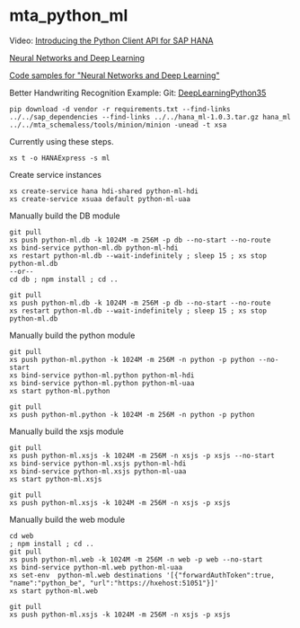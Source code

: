 # mta_python_ml


Video: [Introducing the Python Client API for SAP HANA](https://video.sap.com/media/t/1_0bw54r9a/)


[Neural Networks and Deep Learning](http://neuralnetworksanddeeplearning.com/)


[Code samples for "Neural Networks and Deep Learning"](https://github.com/mnielsen/neural-networks-and-deep-learning)


Better Handwriting Recognition Example:
Git: [DeepLearningPython35](https://github.com/MichalDanielDobrzanski/DeepLearningPython35)


```
pip download -d vendor -r requirements.txt --find-links ../../sap_dependencies --find-links ../../hana_ml-1.0.3.tar.gz hana_ml
../../mta_schemaless/tools/minion/minion -unead -t xsa
```

Currently using these steps.

```
xs t -o HANAExpress -s ml
```

Create service instances

```
xs create-service hana hdi-shared python-ml-hdi
xs create-service xsuaa default python-ml-uaa
```

Manually build the DB module

```
git pull
xs push python-ml.db -k 1024M -m 256M -p db --no-start --no-route
xs bind-service python-ml.db python-ml-hdi
xs restart python-ml.db --wait-indefinitely ; sleep 15 ; xs stop python-ml.db
--or--
cd db ; npm install ; cd ..

git pull
xs push python-ml.db -k 1024M -m 256M -p db --no-start --no-route
xs restart python-ml.db --wait-indefinitely ; sleep 15 ; xs stop python-ml.db
```

Manually build the python module

```
git pull
xs push python-ml.python -k 1024M -m 256M -n python -p python --no-start
xs bind-service python-ml.python python-ml-hdi
xs bind-service python-ml.python python-ml-uaa
xs start python-ml.python

git pull
xs push python-ml.python -k 1024M -m 256M -n python -p python
```

Manually build the xsjs module

```
git pull
xs push python-ml.xsjs -k 1024M -m 256M -n xsjs -p xsjs --no-start
xs bind-service python-ml.xsjs python-ml-hdi
xs bind-service python-ml.xsjs python-ml-uaa
xs start python-ml.xsjs

git pull
xs push python-ml.xsjs -k 1024M -m 256M -n xsjs -p xsjs
```

Manually build the web module

```
cd web
; npm install ; cd ..
git pull
xs push python-ml.web -k 1024M -m 256M -n web -p web --no-start
xs bind-service python-ml.web python-ml-uaa
xs set-env  python-ml.web destinations '[{"forwardAuthToken":true, "name":"python_be", "url":"https://hxehost:51051"}]'
xs start python-ml.web

git pull
xs push python-ml.xsjs -k 1024M -m 256M -n xsjs -p xsjs
```

